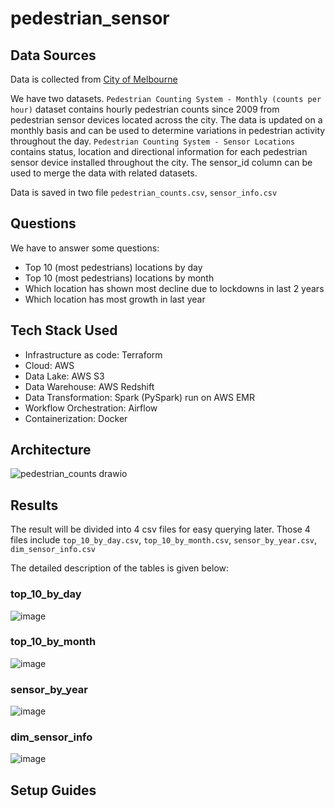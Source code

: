 # pedestrian_sensor

## Data Sources
Data is collected from [City of Melbourne](https://data.melbourne.vic.gov.au/Transport)

We have two datasets. `Pedestrian Counting System - Monthly (counts per hour)` dataset contains hourly pedestrian counts since 2009 from pedestrian sensor devices located across the city. The data is updated on a monthly basis and can be used to determine variations in pedestrian activity throughout the day.
`Pedestrian Counting System - Sensor Locations` contains status, location and directional information for each pedestrian sensor device installed throughout the city. The sensor_id column can be used to merge the data with related datasets.

Data is saved in two file `pedestrian_counts.csv`, `sensor_info.csv`

## Questions

We have to answer some questions:
- Top 10 (most pedestrians) locations by day
- Top 10 (most pedestrians) locations by month
- Which location has shown most decline due to lockdowns in last 2 years
- Which location has most growth in last year

## Tech Stack Used
- Infrastructure as code: Terraform
- Cloud: AWS
- Data Lake: AWS S3
- Data Warehouse: AWS Redshift
- Data Transformation: Spark (PySpark) run on AWS EMR
- Workflow Orchestration: Airflow
- Containerization: Docker

## Architecture
![pedestrian_counts drawio](https://user-images.githubusercontent.com/56772542/197559124-61f85b17-0c39-48c8-9c13-b6204cae1aed.png)


## Results
The result will be divided into 4 csv files for easy querying later. Those 4 files include `top_10_by_day.csv`, `top_10_by_month.csv`, `sensor_by_year.csv`, `dim_sensor_info.csv`

The detailed description of the tables is given below:
### top_10_by_day
![image](https://user-images.githubusercontent.com/56772542/193217025-8c1f24c0-8315-4c5e-a68f-6ec74a58f310.png)

### top_10_by_month
![image](https://user-images.githubusercontent.com/56772542/193217391-9deb2d37-3d2f-4b98-b9a0-f79fb528eacb.png)

### sensor_by_year
![image](https://user-images.githubusercontent.com/56772542/193218372-8ccd3958-3065-4f39-b641-8a03a7c1485e.png)

### dim_sensor_info
![image](https://user-images.githubusercontent.com/56772542/193218470-32723cac-8cfd-4b0f-ab79-a7185bda6a94.png)




## Setup Guides
